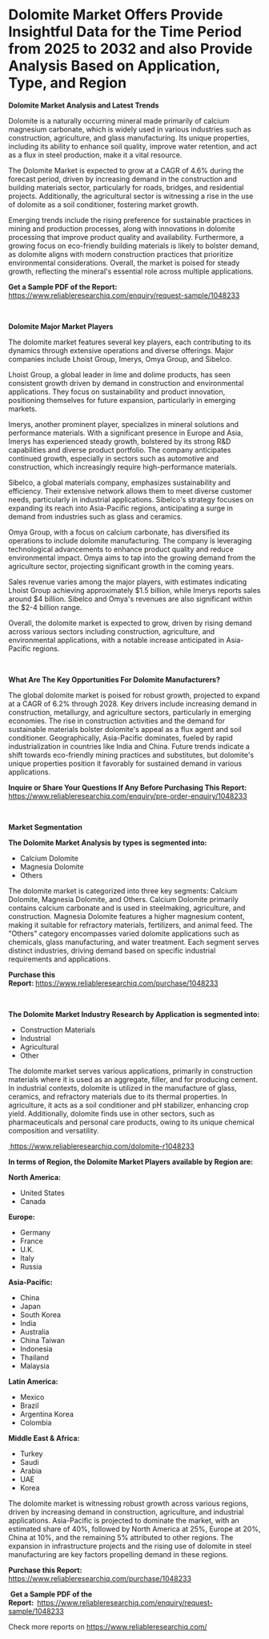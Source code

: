 <p><h1>Dolomite Market Offers Provide Insightful Data for the Time Period from 2025 to 2032 and also Provide Analysis Based on Application, Type, and Region</h1></p><p><strong>Dolomite Market Analysis and Latest Trends</strong></p>
<p><p>Dolomite is a naturally occurring mineral made primarily of calcium magnesium carbonate, which is widely used in various industries such as construction, agriculture, and glass manufacturing. Its unique properties, including its ability to enhance soil quality, improve water retention, and act as a flux in steel production, make it a vital resource.</p><p>The Dolomite Market is expected to grow at a CAGR of 4.6% during the forecast period, driven by increasing demand in the construction and building materials sector, particularly for roads, bridges, and residential projects. Additionally, the agricultural sector is witnessing a rise in the use of dolomite as a soil conditioner, fostering market growth. </p><p>Emerging trends include the rising preference for sustainable practices in mining and production processes, along with innovations in dolomite processing that improve product quality and availability. Furthermore, a growing focus on eco-friendly building materials is likely to bolster demand, as dolomite aligns with modern construction practices that prioritize environmental considerations. Overall, the market is poised for steady growth, reflecting the mineral's essential role across multiple applications.</p></p>
<p><strong>Get a Sample PDF of the Report:&nbsp;</strong> <a href="https://www.reliableresearchiq.com/enquiry/request-sample/1048233?utm_campaign=2250&utm_medium=2&utm_source=Github&utm_content=ia&utm_term=31012025&utm_id=dolomite">https://www.reliableresearchiq.com/enquiry/request-sample/1048233</a></p>
<p>&nbsp;</p>
<p><strong>Dolomite Major Market Players</strong></p>
<p><p>The dolomite market features several key players, each contributing to its dynamics through extensive operations and diverse offerings. Major companies include Lhoist Group, Imerys, Omya Group, and Sibelco.</p><p>Lhoist Group, a global leader in lime and dolime products, has seen consistent growth driven by demand in construction and environmental applications. They focus on sustainability and product innovation, positioning themselves for future expansion, particularly in emerging markets.</p><p>Imerys, another prominent player, specializes in mineral solutions and performance materials. With a significant presence in Europe and Asia, Imerys has experienced steady growth, bolstered by its strong R&D capabilities and diverse product portfolio. The company anticipates continued growth, especially in sectors such as automotive and construction, which increasingly require high-performance materials.</p><p>Sibelco, a global materials company, emphasizes sustainability and efficiency. Their extensive network allows them to meet diverse customer needs, particularly in industrial applications. Sibelco's strategy focuses on expanding its reach into Asia-Pacific regions, anticipating a surge in demand from industries such as glass and ceramics.</p><p>Omya Group, with a focus on calcium carbonate, has diversified its operations to include dolomite manufacturing. The company is leveraging technological advancements to enhance product quality and reduce environmental impact. Omya aims to tap into the growing demand from the agriculture sector, projecting significant growth in the coming years.</p><p>Sales revenue varies among the major players, with estimates indicating Lhoist Group achieving approximately $1.5 billion, while Imerys reports sales around $4 billion. Sibelco and Omya's revenues are also significant within the $2-4 billion range.</p><p>Overall, the dolomite market is expected to grow, driven by rising demand across various sectors including construction, agriculture, and environmental applications, with a notable increase anticipated in Asia-Pacific regions.</p></p>
<p>&nbsp;</p>
<p><strong>What Are The Key Opportunities For Dolomite Manufacturers?</strong></p>
<p><p>The global dolomite market is poised for robust growth, projected to expand at a CAGR of 6.2% through 2028. Key drivers include increasing demand in construction, metallurgy, and agriculture sectors, particularly in emerging economies. The rise in construction activities and the demand for sustainable materials bolster dolomite's appeal as a flux agent and soil conditioner. Geographically, Asia-Pacific dominates, fueled by rapid industrialization in countries like India and China. Future trends indicate a shift towards eco-friendly mining practices and substitutes, but dolomite's unique properties position it favorably for sustained demand in various applications.</p></p>
<p><strong>Inquire or Share Your Questions If Any Before Purchasing This Report:</strong> <a href="https://www.reliableresearchiq.com/enquiry/pre-order-enquiry/1048233?utm_campaign=2250&utm_medium=2&utm_source=Github&utm_content=ia&utm_term=31012025&utm_id=dolomite">https://www.reliableresearchiq.com/enquiry/pre-order-enquiry/1048233</a></p>
<p>&nbsp;</p>
<p><strong>Market Segmentation</strong></p>
<p><strong>The Dolomite Market Analysis by types is segmented into:</strong></p>
<p><ul><li>Calcium Dolomite</li><li>Magnesia Dolomite</li><li>Others</li></ul></p>
<p><p>The dolomite market is categorized into three key segments: Calcium Dolomite, Magnesia Dolomite, and Others. Calcium Dolomite primarily contains calcium carbonate and is used in steelmaking, agriculture, and construction. Magnesia Dolomite features a higher magnesium content, making it suitable for refractory materials, fertilizers, and animal feed. The "Others" category encompasses varied dolomite applications such as chemicals, glass manufacturing, and water treatment. Each segment serves distinct industries, driving demand based on specific industrial requirements and applications.</p></p>
<p><strong>Purchase this Report:&nbsp;</strong><a href="https://www.reliableresearchiq.com/purchase/1048233?utm_campaign=2250&utm_medium=2&utm_source=Github&utm_content=ia&utm_term=31012025&utm_id=dolomite">https://www.reliableresearchiq.com/purchase/1048233</a></p>
<p>&nbsp;</p>
<p><strong>The Dolomite Market Industry Research by Application is segmented into:</strong></p>
<p><ul><li>Construction Materials</li><li>Industrial</li><li>Agricultural</li><li>Other</li></ul></p>
<p><p>The dolomite market serves various applications, primarily in construction materials where it is used as an aggregate, filler, and for producing cement. In industrial contexts, dolomite is utilized in the manufacture of glass, ceramics, and refractory materials due to its thermal properties. In agriculture, it acts as a soil conditioner and pH stabilizer, enhancing crop yield. Additionally, dolomite finds use in other sectors, such as pharmaceuticals and personal care products, owing to its unique chemical composition and versatility.</p></p>
<p><a href="https://www.reliableresearchiq.com/dolomite-r1048233?utm_campaign=2250&utm_medium=2&utm_source=Github&utm_content=ia&utm_term=31012025&utm_id=dolomite">&nbsp;https://www.reliableresearchiq.com/dolomite-r1048233</a></p>
<p><strong>In terms of Region, the Dolomite Market Players available by Region are:</strong></p>
<p>
    <p> <strong> North America: </strong>
        <ul>
            <li>United States</li>
            <li>Canada</li>
        </ul>
        </p> 
    <p> <strong> Europe: </strong>
        <ul>
            <li>Germany</li>
            <li>France</li>
            <li>U.K.</li>
            <li>Italy</li>
            <li>Russia</li>
        </ul>
        </p> 
    <p> <strong> Asia-Pacific: </strong>
        <ul>
            <li>China</li>
            <li>Japan</li>
            <li>South Korea</li>
            <li>India</li>
            <li>Australia</li>
            <li>China Taiwan</li>
            <li>Indonesia</li>
            <li>Thailand</li>
            <li>Malaysia</li>
        </ul>
        </p> 
    <p> <strong> Latin America: </strong>
        <ul>
            <li>Mexico</li>
            <li>Brazil</li>
            <li>Argentina Korea</li>
            <li>Colombia</li>
        </ul>
        </p> 
    <p> <strong> Middle East & Africa: </strong>
        <ul>
            <li>Turkey</li>
            <li>Saudi</li>
            <li>Arabia</li>
            <li>UAE</li>
            <li>Korea</li>
        </ul>
    </p>
    </p>
<p><p>The dolomite market is witnessing robust growth across various regions, driven by increasing demand in construction, agriculture, and industrial applications. Asia-Pacific is projected to dominate the market, with an estimated share of 40%, followed by North America at 25%, Europe at 20%, China at 10%, and the remaining 5% attributed to other regions. The expansion in infrastructure projects and the rising use of dolomite in steel manufacturing are key factors propelling demand in these regions.</p></p>
<p><strong>Purchase this Report: </strong><a href="https://www.reliableresearchiq.com/purchase/1048233?utm_campaign=2250&utm_medium=2&utm_source=Github&utm_content=ia&utm_term=31012025&utm_id=dolomite">https://www.reliableresearchiq.com/purchase/1048233</a></p>
<p>&nbsp;<strong>Get a Sample PDF of the Report:&nbsp;&nbsp;</strong><a href="https://www.reliableresearchiq.com/enquiry/request-sample/1048233?utm_campaign=2250&utm_medium=2&utm_source=Github&utm_content=ia&utm_term=31012025&utm_id=dolomite">https://www.reliableresearchiq.com/enquiry/request-sample/1048233</a></p>
<p><strong></strong></p>
<p>Check more reports on <a href="https://www.reliableresearchiq.com/?utm_campaign=2250&utm_medium=2&utm_source=Github&utm_content=ia&utm_term=31012025&utm_id=dolomite">https://www.reliableresearchiq.com/</a></p>
